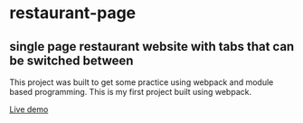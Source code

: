 # restaurant-page

## single page restaurant website with tabs that can be switched between
This project was built to get some practice using webpack and module based programming. This is my first project built using webpack.

[Live demo](https://vikek.github.io/restaurant-page/)